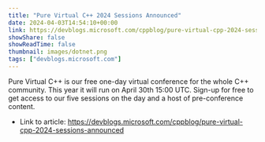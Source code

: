 ```yaml
---
title: "Pure Virtual C++ 2024 Sessions Announced"
date: 2024-04-03T14:54:10+00:00
link: https://devblogs.microsoft.com/cppblog/pure-virtual-cpp-2024-sessions-announced
showShare: false
showReadTime: false
thumbnail: images/dotnet.png
tags: ["devblogs.microsoft.com"]
---
```

Pure Virtual C++ is our free one-day virtual conference for the whole C++ community. This year it will run on April 30th 15:00 UTC. Sign-up for free to get access to our five sessions on the day and a host of pre-conference content.

- Link to article: https://devblogs.microsoft.com/cppblog/pure-virtual-cpp-2024-sessions-announced